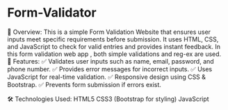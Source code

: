 # Form-Validator
📌 Overview: This is a simple Form Validation Website that ensures user inputs meet specific requirements before submission. It uses HTML, CSS, and JavaScript to check for valid entries and provides instant feedback.
In this form validation web app , both simple validations and reg-ex are used.
🎯 Features:
✅ Validates user inputs such as name, email, password, and phone number.
✅ Provides error messages for incorrect inputs.
✅ Uses JavaScript for real-time validation.
✅ Responsive design using CSS & Bootstrap.
✅ Prevents form submission if errors exist.

🛠️ Technologies Used:
HTML5
CSS3 (Bootstrap for styling)
JavaScript
